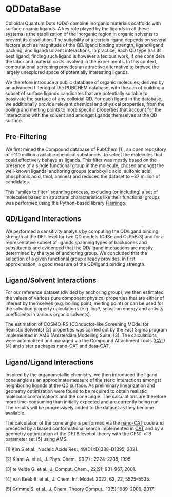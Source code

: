 # QDDataBase

Colloidal Quantum Dots (QDs) combine inorganic materials scaffolds with surface organic ligands. A key role played by the ligands in all these systems is the stabilization of the inorganic region in organic solvents to prevent its dissolution. The suitability of a certain ligand depends on several factors such as magnitude of the QD/ligand binding strength, ligand/ligand packing, and ligand/solvent interactions.  In practice, each QD type has its best ligand; finding such ligand is however a tedious work, if one considers the labor and material costs involved in the experiments. In this context, computational screening provides an attractive alternative to browse the largely unexplored space of potentially interesting ligands.

We therefore introduce a public database of organic molecules, derived by an advanced filtering of the PUBCHEM database, with the aim of building a subset of surface ligands candidates that are potentially suitable to passivate the surface of any colloidal QD.
For each ligand in the database, we additionally provide relevant chemical and physical properties, from the boiling and melting points to more specific properties that account for the interactions with the solvent and amongst ligands themselves at the QD surface. 


## Pre-Filtering
We first mined the Compound database of PubChem [1], an open repository of ~110 million available chemical substances, to select the molecules that could effectively behave as ligands. This filter was mostly based on the presence of a single functional group in the molecule, chosen amongst the well-known ligands’ anchoring groups (carboxylic acid, sulfonic acid, phosphonic acid, thiol, amines) and reduced the dataset to ~37 million of candidates.

This “smiles to filter” scanning process, excluding (or including) a set of molecules based on structural characteristics like their functional groups was performed using the Python-based library [Flamingo](https://github.com/nlesc-nano/flamingo).

## QD/Ligand Interactions

We performed a sensitivity analysis by computing the QD/ligand binding strength at the DFT level for two QD models (CdSe and CsPbBr3) and for a representative subset of ligands spanning types of backbones and substituents and evidenced that the QD/ligand interactions are mostly determined by the type of anchoring group. We concluded that the selection of a given functional group already provides, in first approximation, a good measure of the QD/ligand binding strength.

## Ligand/Solvent Interactions

For our reference dataset (divided by anchoring group), we then estimated the values of various pure component physical properties that are either of interest by themselves (e.g. boiling point, melting point) or can be used for the solvation property calculations (e.g. logP, solvation energy and activity coefficients in various organic solvents).

The estimation of COSMO-RS (COnductor-like Screening MOdel for Realistic Solvents) [2] properties was carried out by the Fast Sigma program implemented in AMS (Amsterdam Modelling Suite) [3]. The calculations were automatized and managed via the Compound Attachment Tools ([CAT](https://github.com/nlesc-nano/CAT)) [4] and sister packages [nano-CAT](https://github.com/nlesc-nano/nano-CAT) and [data-CAT](https://github.com/nlesc-nano/data-CAT).

## Ligand/Ligand Interactions

Inspired by the organometallic chemistry, we then introduced the ligand cone angle as an approximate measure of the steric interactions amongst neighboring ligands at the QD surface. As preliminary linearization and geometry optimization were found to be required to obtain realistic molecular conformations and the cone angle. The calculations are therefore more time-consuming than initially expected and are currently being run. The results will be progressively added to the dataset as they become available.

The calculation of the cone angle is performed via the [nano-CAT](https://github.com/nlesc-nano/nano-CAT) code and preceded by a biased conformational search implemented in [CAT](https://github.com/nlesc-nano/CAT) and by a geometry optimization at the DFTB level of theory with the GFN1-xTB parameter set [5] using AMS.


[1] Kim S et al., Nucleic Acids Res., 49(D1):D1388–D1395, 2021.

[2] Klamt A. et al., J. Phys. Chem., 99(7) : 2224–2235, 1995.

[3] te Velde G. et al., J. Comput. Chem., 22(9): 931–967, 2001.

[4] van Beek B. et al., J. Chem. Inf. Model. 2022, 62, 22, 5525–5535.

[5] Grimme S. et al., J. Chem. Theory Comput., 13(5):1989–2009, 2017.


